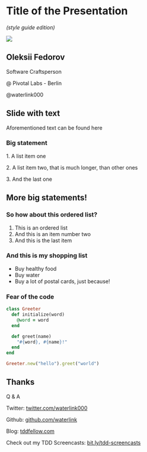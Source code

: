 # Title of the Presentation

_(style guide edition)_



<img src="../my-presentation-template/me.jpeg" class="photo-me">

## Oleksii Fedorov

Software Craftsperson

@ Pivotal Labs - Berlin

@waterlink000



## Slide with text

Aforementioned text can be found here


### Big statement


1\. A list item one


2\. A list item two, that is much longer, than other ones


3\. And the last one



## More big statements!


### So how about this ordered list?

1. This is an ordered list
2. And this is an item number two
3. And this is the last item


### And this is my shopping list

- Buy healthy food
- Buy water
- Buy a lot of postal cards, just because!


### Fear of the code

```ruby
class Greeter
  def initialize(word)
    @word = word
  end

  def greet(name)
    "#{word}, #{name}!"
  end
end

Greeter.new("hello").greet("world")
```



## Thanks

Q & A

Twitter: [twitter.com/waterlink000](https://twitter.com/waterlink000)

Github: [github.com/waterlink](https://github.com/waterlink)

Blog: [tddfellow.com](http://tddfellow.com)

Check out my TDD Screencasts: [bit.ly/tdd-screencasts](http://bit.ly/tdd-screencasts)
